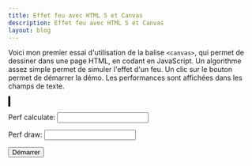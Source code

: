 ```yaml
---
title: Effet feu avec HTML 5 et Canvas
description: Effet feu avec HTML 5 et Canvas
layout: blog
---
```

<script type="text/javascript">
    var WIDTH=100;
    var HEIGHT=50;
    var panel = new Array(WIDTH);
    var cc = new Array(256);

    function init() {
        initColors();
        initPanel();  
        setInterval('draw()', 500);
    }

function initColors() {
    for (c=0; c<256; c++) {
        cc[c]="rgb("+c+","+c+","+c+")";
    }
}

function initPanel() {
    for (var i=0; i<WIDTH; i++) {
        panel[i] = new Array(HEIGHT);
        for (var j=0; j<HEIGHT; j++) {
            panel[i][j] = 255;
        }
    }
} 

function updatePanel() {
    var s = new Date();
    for (var i=1; i<WIDTH-1; i++) {
        for (var j=HEIGHT-3; j>0; j--) {
            panel[i][j] = Math.floor((
                        panel[i-1][j+1]+
                        panel[i+1][j+1]+
                        panel[i][j+1]+
                        panel[i][j+2])/4);
        }
    }
    for (var i=0; i<WIDTH; i++) {
        panel[i][HEIGHT-1] = Math.floor(Math.random()*255);
        panel[i][HEIGHT-2] = Math.floor(Math.random()*255);
    }
}

function _draw1(ctx) {
    for (var i=0; i<WIDTH; i++) {
        for (var j=0; j<HEIGHT; j++) {
            ctx.fillStyle=cc[panel[i][j]];
            ctx.fillRect(i*4,j*4,4,4);
        }
    }
}

function _draw2(ctx) {
    for (var j=0; j<HEIGHT; j++) {
        ctx.moveTo(0,j)
            for (var i=0; i<WIDTH; i++) {
                ctx.beginPath();
                ctx.strokeStyle=cc[panel[i][j]];
                ctx.moveTo(i,j);
                ctx.lineTo(i+1,j);
                ctx.stroke();
            }
    }
}

function draw(){
    var canvas = document.getElementById('tutorial');
    if (canvas.getContext){
        var ctx = canvas.getContext('2d');
        var s = new Date();	
        _draw1(ctx);
        var e = new Date();
        updatePanel();
        var e2 = new Date();
        document.getElementById('perfDraw').value = e-s;
        document.getElementById('perfCalculate').value = e2-e;
    }
}

</script>
<style type="text/css">
    canvas { border: 2px solid black; }
</style>

Voici mon premier essai d'utilisation de la balise `<canvas>`, qui permet de dessiner dans une page
HTML, en codant en JavaScript. Un algorithme assez simple permet de simuler l'effet d'un feu. Un
clic sur le bouton permet de démarrer la démo. Les performances sont affichées dans les champs de
texte.

<canvas id="tutorial" width="400" height="200"></canvas>

Perf calculate: <input type="text" id="perfCalculate" />

Perf draw: <input type="text" id="perfDraw" />

<input type="button" value="Démarrer" onClick="init()" />  



